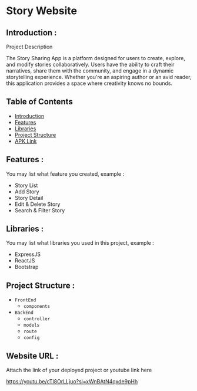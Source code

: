 # Story Website
## <a name="introduction"></a> Introduction :
Project Description

The Story Sharing App is a platform designed for users to create, explore, and modify stories collaboratively. Users have the ability to craft their narratives, share them with the community, and engage in a dynamic storytelling experience. Whether you're an aspiring author or an avid reader, this application provides a space where creativity knows no bounds.

## Table of Contents

- [Introduction](#introduction)
- [Features](#features)
- [Libraries](#libraries)
- [Project Structure](#project-structures)
- [APK Link](#apk-link)

## <a name="features"></a> Features :
You may list what feature you created, example :
- Story List
- Add Story
- Story Detail
- Edit & Delete Story
- Search & Filter Story


## <a name="libraries"></a> Libraries :
You may list what libraries you used in this project, example :
- ExpressJS
- ReactJS
- Bootstrap

## <a name="project-structures"></a> Project Structure :
* `FrontEnd`
  * `components`
* `BackEnd`
  * `controller`
  * `models`
  * `route`
  * `config`


## <a name="apk-link"></a> Website URL :
Attach the link of your deployed project or youtube link here

https://youtu.be/cTl8OrLLjuo?si=xWnBAtN4qxde9pHh
